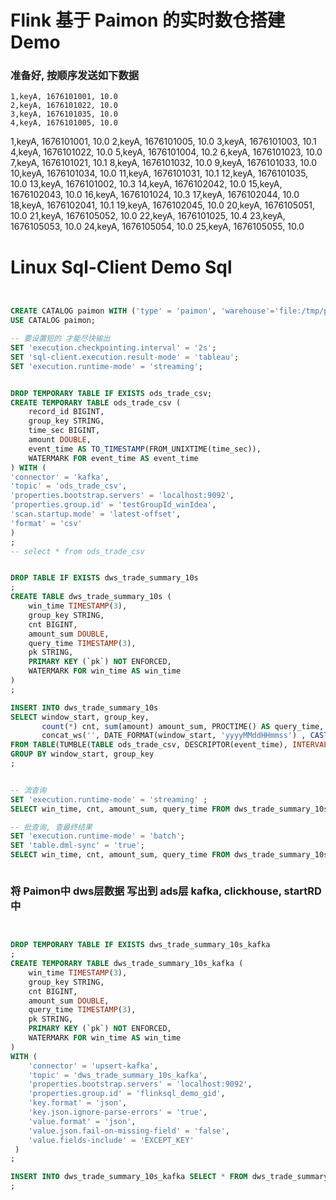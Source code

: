 
# Flink 基于 Paimon 的实时数仓搭建Demo 


###  准备好, 按顺序发送如下数据
```text
1,keyA, 1676101001, 10.0
2,keyA, 1676101022, 10.0
3,keyA, 1676101035, 10.0
4,keyA, 1676101005, 10.0

```

1,keyA, 1676101001, 10.0
2,keyA, 1676101005, 10.0
3,keyA, 1676101003, 10.1
4,keyA, 1676101022, 10.0
5,keyA, 1676101004, 10.2
6,keyA, 1676101023, 10.0
7,keyA, 1676101021, 10.1
8,keyA, 1676101032, 10.0
9,keyA, 1676101033, 10.0
10,keyA, 1676101034, 10.0
11,keyA, 1676101031, 10.1
12,keyA, 1676101035, 10.0
13,keyA, 1676101002, 10.3
14,keyA, 1676102042, 10.0
15,keyA, 1676102043, 10.0
16,keyA, 1676101024, 10.3
17,keyA, 1676102044, 10.0
18,keyA, 1676102041, 10.1
19,keyA, 1676102045, 10.0
20,keyA, 1676105051, 10.0
21,keyA, 1676105052, 10.0
22,keyA, 1676101025, 10.4
23,keyA, 1676105053, 10.0
24,keyA, 1676105054, 10.0
25,keyA, 1676105055, 10.0



# Linux Sql-Client Demo Sql

```sql


CREATE CATALOG paimon WITH ('type' = 'paimon', 'warehouse'='file:/tmp/paimon');
USE CATALOG paimon;

-- 要设置短的 才能尽快输出
SET 'execution.checkpointing.interval' = '2s'; 
SET 'sql-client.execution.result-mode' = 'tableau';
SET 'execution.runtime-mode' = 'streaming';


DROP TEMPORARY TABLE IF EXISTS ods_trade_csv;
CREATE TEMPORARY TABLE ods_trade_csv (
    record_id BIGINT,
    group_key STRING,
    time_sec BIGINT,
    amount DOUBLE, 
    event_time AS TO_TIMESTAMP(FROM_UNIXTIME(time_sec)), 
    WATERMARK FOR event_time AS event_time
) WITH (
'connector' = 'kafka',
'topic' = 'ods_trade_csv',
'properties.bootstrap.servers' = 'localhost:9092',
'properties.group.id' = 'testGroupId_winIdea',
'scan.startup.mode' = 'latest-offset',
'format' = 'csv'
)
;
-- select * from ods_trade_csv 


DROP TABLE IF EXISTS dws_trade_summary_10s
;
CREATE TABLE dws_trade_summary_10s (
    win_time TIMESTAMP(3),
    group_key STRING,
    cnt BIGINT,
    amount_sum DOUBLE,
    query_time TIMESTAMP(3),
    pk STRING,
    PRIMARY KEY (`pk`) NOT ENFORCED,
    WATERMARK FOR win_time AS win_time
)
;

INSERT INTO dws_trade_summary_10s
SELECT window_start, group_key,
       count(*) cnt, sum(amount) amount_sum, PROCTIME() AS query_time,
       concat_ws('', DATE_FORMAT(window_start, 'yyyyMMddHHmmss') , CAST(group_key AS STRING)) pk
FROM TABLE(TUMBLE(TABLE ods_trade_csv, DESCRIPTOR(event_time), INTERVAL '10' SECONDS))
GROUP BY window_start, group_key
;


-- 流查询 
SET 'execution.runtime-mode' = 'streaming' ;
SELECT win_time, cnt, amount_sum, query_time FROM dws_trade_summary_10s ;

-- 批查询, 查最终结果 
SET 'execution.runtime-mode' = 'batch';
SET 'table.dml-sync' = 'true';
SELECT win_time, cnt, amount_sum, query_time FROM dws_trade_summary_10s



```

### 将 Paimon中 dws层数据 写出到 ads层 kafka, clickhouse, startRD中

```sql


DROP TEMPORARY TABLE IF EXISTS dws_trade_summary_10s_kafka
;
CREATE TEMPORARY TABLE dws_trade_summary_10s_kafka (
    win_time TIMESTAMP(3),
    group_key STRING,
    cnt BIGINT,
    amount_sum DOUBLE,
    query_time TIMESTAMP(3),
    pk STRING,
    PRIMARY KEY (`pk`) NOT ENFORCED,
    WATERMARK FOR win_time AS win_time
)
WITH (
    'connector' = 'upsert-kafka',
    'topic' = 'dws_trade_summary_10s_kafka',
    'properties.bootstrap.servers' = 'localhost:9092',
    'properties.group.id' = 'flinksql_demo_gid',
    'key.format' = 'json',
    'key.json.ignore-parse-errors' = 'true',
    'value.format' = 'json',
    'value.json.fail-on-missing-field' = 'false',
    'value.fields-include' = 'EXCEPT_KEY'
 )
;

INSERT INTO dws_trade_summary_10s_kafka SELECT * FROM dws_trade_summary_10s
;




```


